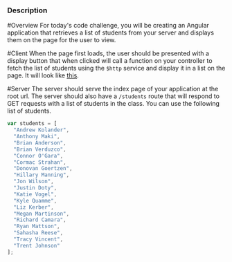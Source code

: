 ### Description

#Overview
For today's code challenge, you will be creating an Angular application that retrieves a list of students from your server and displays them on the page for the user to view.

#Client
When the page first loads, the user should be presented with a display button that when clicked will call a function on your controller to fetch the list of students using the `$http` service and display it in a list on the page. It will look like [this](https://ninjastorage.blob.core.windows.net/html/M9FLD/index.html#a6dc2c72-7210-8348-3a96-b0b0ec3434ef).

#Server
The server should serve the index page of your application at the root url. The server should also have a `/students` route that will respond to GET requests with a list of students in the class. You can use the following list of students.

```javascript
var students = [
  "Andrew Kolander",
  "Anthony Maki",
  "Brian Anderson",
  "Brian Verduzco",
  "Connor O'Gara",
  "Cormac Strahan",
  "Donovan Goertzen",
  "Hillary Manning",
  "Jon Wilson",
  "Justin Doty",
  "Katie Vogel",
  "Kyle Quamme",
  "Liz Kerber",
  "Megan Martinson",
  "Richard Camara",
  "Ryan Mattson",
  "Sahasha Reese",
  "Tracy Vincent",
  "Trent Johnson"
];
```
